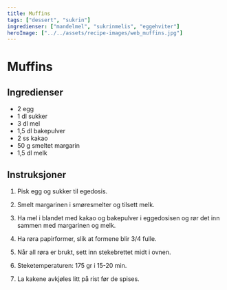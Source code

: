 ```yaml
---
title: Muffins
tags: ["dessert", "sukrin"]
ingredienser: ["mandelmel", "sukrinmelis", "eggehviter"]
heroImage: ["../../assets/recipe-images/web_muffins.jpg"]
---
```


# Muffins

## Ingredienser

- 2 egg
- 1 dl sukker
- 3 dl mel
- 1,5 dl bakepulver
- 2 ss kakao
- 50 g smeltet margarin
- 1,5 dl melk

## Instruksjoner

1. Pisk egg og sukker til egedosis.

2. Smelt margarinen i smøresmelter og tilsett melk.

3. Ha mel i blandet med kakao og bakepulver i eggedosisen og rør det inn sammen med margarinen og melk.

4. Ha røra papirformer, slik at formene blir 3/4 fulle.

5. Når all røra er brukt, sett inn stekebrettet midt i ovnen.

6. Steketemperaturen: 175 gr i 15-20 min.

7. La kakene avkjøles litt på rist før de spises.
